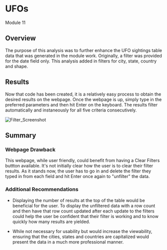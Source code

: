 # UFOs

Module 11

## Overview
The purpose of this analysis was to further enhance the UFO sightings table data that was generated in the module work. Originally, a filter was provided for the date field only. This analysis added in filters for city, state, country and shape.

## Results
Now that code has been created, it is a relatively easy process to obtain the desired results on the webpage. Once the webpage is up, simply type in the preferred parameters and then hit Enter on the keyboard. The results filter automatically and instaneously for all five criteria consecutively.


![Filter_Screenshot](https://user-images.githubusercontent.com/90632470/144686515-285d1648-c9e0-46b0-be84-38513445e19d.png)


## Summary

### Webpage Drawback

This webpage, while user friendly, could benefit from having a Clear Filters buttton available. It's not initially clear how the user is to clear their filter results. As it stands now, the user has to go in and delete the filter they typed in from each field and hit Enter once again to "unfilter" the data.

### Additional Recommendations

* Displaying the number of results at the top of the table would be beneficial for the user. To display the unfiltered data with a row count and then have that row count updated after each update to the filters could help the user be confident that their filter is working and to know quickly how many results are yielded.

* While not necessary for usability but would increase the viewability, ensuring that the cities, states and countries are capitalized would present the data in a much more professional manner.
